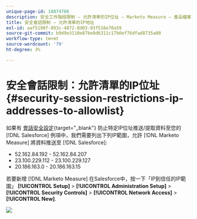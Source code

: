 ```yaml
---
unique-page-id: 18874706
description: 安全工作階段限制 — 允許清單的IP位址 — Marketo Measure — 產品檔案
title: 安全會話限制 — 允許清單的IP地址
exl-id: aaf5190f-893c-4872-8d03-93f516e70a59
source-git-commit: b9d9e3110e87be0d6311c17b0ef76dfad8735a00
workflow-type: tm+mt
source-wordcount: '79'
ht-degree: 3%

---
```


# 安全會話限制：允許清單的IP位址 {#security-session-restrictions-ip-addresses-to-allowlist}

如果有 [會話安全設定](https://help.salesforce.com/articleView?id=admin_sessions.htm&amp;type=0){target="_blank"} 防止特定IP位址推送/提取資料至您的 [!DNL Salesforce] 例項中，我們需要列出下列IP範圍，允許 [!DNL Marketo Measure] 將資料推送至 [!DNL Salesforce]:

* 52.162.84.192 - 52.162.84.207
* 23.100.229.112 - 23.100.229.127
* 20.186.163.0 - 20.186.163.15

若要新增 [!DNL Marketo Measure] 在Salesforce中，按一下「IP到信任的IP範圍」 **[!UICONTROL Setup]** > **[!UICONTROL Administration Setup]** > **[!UICONTROL Security Controls]** > **[!UICONTROL Network Access]** > **[!UICONTROL New]**.

![](assets/1.png)
